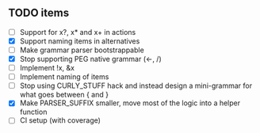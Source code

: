 TODO items
----------

- [ ] Support for x?, x* and x+ in actions
- [x] Support naming items in alternatives
- [ ] Make grammar parser bootstrappable
- [x] Stop supporting PEG native grammar (<-, /)
- [ ] Implement !x, &x
- [ ] Implement naming of items
- [ ] Stop using CURLY_STUFF hack and instead design a mini-grammar for what goes between { and }
- [x] Make PARSER_SUFFIX smaller, move most of the logic into a helper function
- [ ] CI setup (with coverage)

